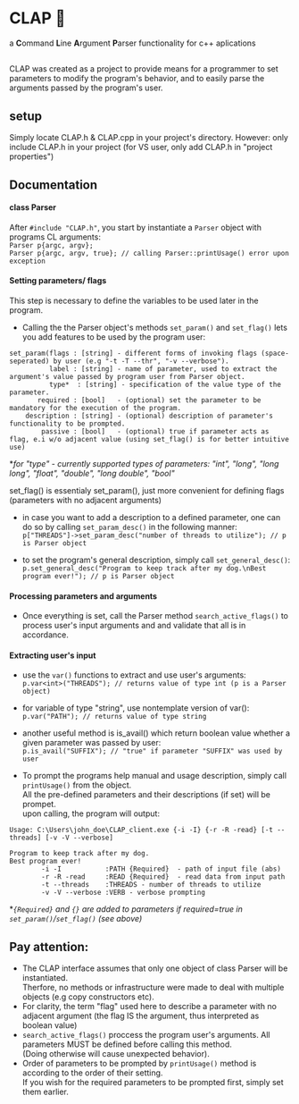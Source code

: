 # CLAP 👏
a **C**ommand **L**ine **A**rgument **P**arser functionality for c++ aplications 
##

CLAP was created as a project to provide means for a programmer to set parameters to modify the program's behavior, and to easily parse the arguments passed by the program's user. 

## setup
Simply locate CLAP.h & CLAP.cpp in your project's directory. However: only include CLAP.h in your project (for VS user, only add CLAP.h in "project properties")

## Documentation
#### class Parser
After ```#include "CLAP.h"```, you start by instantiate a ```Parser``` object with programs CL arguments:\
```Parser p{argc, argv};```\
```Parser p{argc, argv, true}; // calling Parser::printUsage() error upon exception```

#### Setting parameters/ flags
This step is necessary to define the variables to be used later in the program.
- Calling the the Parser object's methods ```set_param()``` and ```set_flag()``` lets you add features to be used by the program user:
```
set_param(flags : [string] - different forms of invoking flags (space-seperated) by user (e.g "-t -T --thr", "-v --verbose").
          label : [string] - name of parameter, used to extract the argument's value passed by program user from Parser object.
          type*  : [string] - specification of the value type of the parameter.
       required : [bool]   - (optional) set the parameter to be mandatory for the execution of the program.
    description : [string] - (optional) description of parameter's functionality to be prompted.
        passive : [bool]   - (optional) true if parameter acts as flag, e.i w/o adjacent value (using set_flag() is for better intuitive use)
```
**for "type" - currently supported types of parameters: "int", "long", "long long", "float", "double", "long double", "bool"*


set_flag() is essentialy set_param(), just more convenient for defining flags (parameters with no adjacent arguments) 

- in case you want to add a description to a defined parameter, one can do so by calling ```set_param_desc()``` in the following manner:
```p["THREADS"]->set_param_desc("number of threads to utilize"); // p is Parser object```

- to set the program's general description, simply call ```set_general_desc()```:\
  ```p.set_general_desc("Program to keep track after my dog.\nBest program ever!"); // p is Parser object```

#### Processing parameters and arguments
- Once everything is set, call the Parser method ```search_active_flags()``` to process user's input arguments and and validate that all is in accordance.

#### Extracting user's input
- use the ```var()``` functions to extract and use user's arguments:\
  ```p.var<int>("THREADS"); // returns value of type int (p is a Parser object)```
- for variable of type "string", use nontemplate version of var():\
  ```p.var("PATH"); // returns value of type string```
- another useful method is is_avail() which return boolean value whether a given parameter was passed by user:\
  ```p.is_avail("SUFFIX"); // "true" if parameter "SUFFIX" was used by user```

- To prompt the programs help manual and usage description, simply call ```printUsage()``` from the object.\
All the pre-defined parameters and their descriptions (if set) will be prompet.\
upon calling, the program will output:
```
Usage: C:\Users\john_doe\CLAP_client.exe {-i -I} {-r -R -read} [-t --threads] [-v -V --verbose]

Program to keep track after my dog.
Best program ever!
        -i -I           :PATH {Required}  - path of input file (abs)
        -r -R -read     :READ {Required}  - read data from input path
        -t --threads    :THREADS - number of threads to utilize
        -v -V --verbose :VERB - verbose prompting
```
**```{Required}``` and ```{}``` are added to parameters if required=true in ```set_param()```/```set_flag()``` (see above)* 

## Pay attention:
- The CLAP interface assumes that only one object of class Parser will be instantiated.\
 Therfore, no methods or infrastructure were made to deal with multiple objects (e.g copy constructors etc).
- For clarity, the term "flag" used here to describe a parameter with no adjacent argument (the flag IS the argument, thus interpreted as boolean value)   
- ```search_active_flags()``` proccess the program user's arguments. All parameters MUST be defined before calling this method.\
(Doing otherwise will cause unexpected behavior).
- Order of parameters to be prompted by ```printUsage()``` method is according to the order of their setting.\
If you wish for the required parameters to be prompted first, simply set them earlier.   
